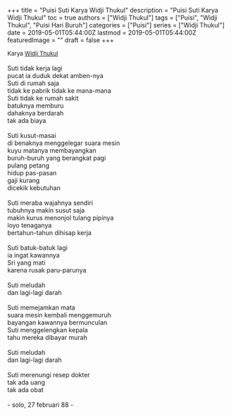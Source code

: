 +++
title = "Puisi Suti Karya Widji Thukul"
description = "Puisi Suti Karya Widji Thukul"
toc = true
authors = ["Widji Thukul"]
tags = ["Puisi", "Widji Thukul", "Puisi Hari Buruh"]
categories = ["Puisi"]
series = ["Widji Thukul"]
date = 2019-05-01T05:44:00Z
lastmod = 2019-05-01T05:44:00Z
featuredImage = ""
draft = false
+++

<div style="text-align: justify;">
<div style="font-size: small;">Karya <a href="/authors/widji-thukul/" target="_blank">Widji Thukul</a></div><br />
Suti tidak kerja lagi<br />pucat ia duduk dekat amben-nya<br />Suti di rumah saja<br />tidak ke pabrik tidak ke mana-mana<br />Suti tidak ke rumah sakit<br />batuknya memburu<br />dahaknya berdarah<br />tak ada biaya<br /><br />Suti kusut-masai<br />di benaknya menggelegar suara mesin<br />kuyu matanya membayangkan<br />buruh-buruh yang berangkat pagi<br />pulang petang<br />hidup pas-pasan<br />gaji kurang<br />dicekik kebutuhan<br /><br />Suti meraba wajahnya sendiri<br />tubuhnya makin susut saja<br />makin kurus menonjol tulang pipinya<br />loyo tenaganya<br />bertahun-tahun dihisap kerja<br /><br />Suti batuk-batuk lagi<br />ia ingat kawannya<br />Sri yang mati<br />karena rusak paru-parunya<br /><br />Suti meludah<br />dan lagi-lagi darah<br /><br />Suti memejamkan mata<br />suara mesin kembali menggemuruh<br />bayangan kawannya bermunculan<br />Suti menggelengkan kepala<br />tahu mereka dibayar murah<br /><br />Suti meludah<br />dan lagi-lagi darah<br /><br />Suti merenungi resep dokter<br />tak ada uang<br />tak ada obat<br /><br />- solo, 27 februari 88 -</div>
